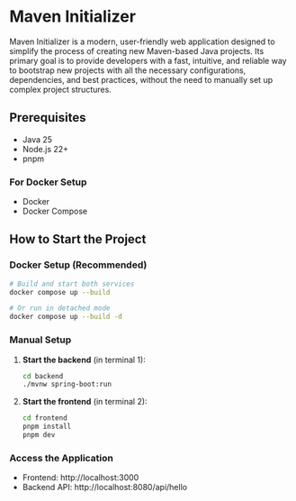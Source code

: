 # Maven Initializer

Maven Initializer is a modern, user-friendly web application designed to simplify the process of 
creating new Maven-based Java projects. Its primary goal is to provide developers with a fast, 
intuitive, and reliable way to bootstrap new projects with all the necessary configurations, 
dependencies, and best practices, without the need to manually set up complex project structures.

## Prerequisites

- Java 25
- Node.js 22+
- pnpm

### For Docker Setup
- Docker
- Docker Compose

## How to Start the Project

### Docker Setup (Recommended)

```bash
# Build and start both services
docker compose up --build

# Or run in detached mode
docker compose up --build -d
```

### Manual Setup

1. **Start the backend** (in terminal 1):

   ```bash
   cd backend
   ./mvnw spring-boot:run
   ```

2. **Start the frontend** (in terminal 2):
   ```bash
   cd frontend
   pnpm install
   pnpm dev
   ```

### Access the Application

- Frontend: http://localhost:3000
- Backend API: http://localhost:8080/api/hello

